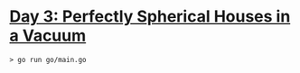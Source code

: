 # [Day 3: Perfectly Spherical Houses in a Vacuum](https://adventofcode.com/2015/day/3)

```
> go run go/main.go
```